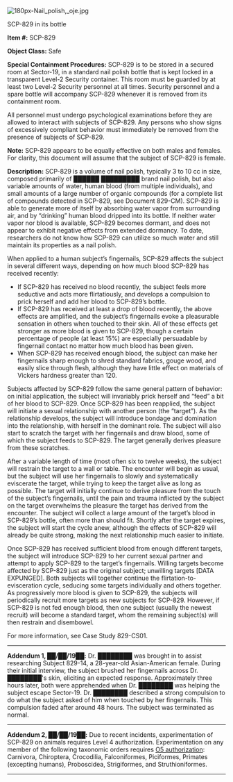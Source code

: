 ![180px-Nail_polish,_oje.jpg](http://scp-wiki.wdfiles.com/local--files/scp-829/180px-Nail_polish,_oje.jpg)

SCP-829 in its bottle

**Item #:** SCP-829

**Object Class:** Safe

**Special Containment Procedures:** SCP-829 is to be stored in a secured room at Sector-19, in a standard nail polish bottle that is kept locked in a transparent Level-2 Security container. This room must be guarded by at least two Level-2 Security personnel at all times. Security personnel and a spare bottle will accompany SCP-829 whenever it is removed from its containment room.

All personnel must undergo psychological examinations before they are allowed to interact with subjects of SCP-829. Any persons who show signs of excessively compliant behavior must immediately be removed from the presence of subjects of SCP-829.

**Note:** SCP-829 appears to be equally effective on both males and females. For clarity, this document will assume that the subject of SCP-829 is female.

**Description:** SCP-829 is a volume of nail polish, typically 3 to 10 cc in size, composed primarily of ██████ █████████ brand nail polish, but also variable amounts of water, human blood (from multiple individuals), and small amounts of a large number of organic compounds (for a complete list of compounds detected in SCP-829, see Document 829-CM). SCP-829 is able to generate more of itself by absorbing water vapor from surrounding air, and by “drinking” human blood dripped into its bottle. If neither water vapor nor blood is available, SCP-829 becomes dormant, and does not appear to exhibit negative effects from extended dormancy. To date, researchers do not know how SCP-829 can utilize so much water and still maintain its properties as a nail polish.

When applied to a human subject’s fingernails, SCP-829 affects the subject in several different ways, depending on how much blood SCP-829 has received recently:

*   If SCP-829 has received no blood recently, the subject feels more seductive and acts more flirtatiously, and develops a compulsion to prick herself and add her blood to SCP-829’s bottle.
*   If SCP-829 has received at least a drop of blood recently, the above effects are amplified, and the subject’s fingernails evoke a pleasurable sensation in others when touched to their skin. All of these effects get stronger as more blood is given to SCP-829, though a certain percentage of people (at least 15%) are especially persuadable by fingernail contact no matter how much blood has been given.
*   When SCP-829 has received enough blood, the subject can make her fingernails sharp enough to shred standard fabrics, gouge wood, and easily slice through flesh, although they have little effect on materials of Vickers hardness greater than 120.

Subjects affected by SCP-829 follow the same general pattern of behavior: on initial application, the subject will invariably prick herself and “feed” a bit of her blood to SCP-829. Once SCP-829 has been reapplied, the subject will initiate a sexual relationship with another person (the “target”). As the relationship develops, the subject will introduce bondage and domination into the relationship, with herself in the dominant role. The subject will also start to scratch the target with her fingernails and draw blood, some of which the subject feeds to SCP-829. The target generally derives pleasure from these scratches.

After a variable length of time (most often six to twelve weeks), the subject will restrain the target to a wall or table. The encounter will begin as usual, but the subject will use her fingernails to slowly and systematically eviscerate the target, while trying to keep the target alive as long as possible. The target will initially continue to derive pleasure from the touch of the subject’s fingernails, until the pain and trauma inflicted by the subject on the target overwhelms the pleasure the target has derived from the encounter. The subject will collect a large amount of the target’s blood in SCP-829’s bottle, often more than should fit. Shortly after the target expires, the subject will start the cycle anew, although the effects of SCP-829 will already be quite strong, making the next relationship much easier to initiate.

Once SCP-829 has received sufficient blood from enough different targets, the subject will introduce SCP-829 to her current sexual partner and attempt to apply SCP-829 to the target’s fingernails. Willing targets become affected by SCP-829 just as the original subject; unwilling targets \[DATA EXPUNGED\]. Both subjects will together continue the flirtation-to-evisceration cycle, seducing some targets individually and others together. As progressively more blood is given to SCP-829, the subjects will periodically recruit more targets as new subjects for SCP-829. However, if SCP-829 is not fed enough blood, then one subject (usually the newest recruit) will become a standard target, whom the remaining subject(s) will then restrain and disembowel.

For more information, see Case Study 829-CS01.

* * *

**Addendum 1, ██/██/19██:** Dr. ████████ was brought in to assist researching Subject 829-14, a 28-year-old Asian-American female. During their initial interview, the subject brushed her fingernails across Dr. ████████'s skin, eliciting an expected response. Approximately three hours later, both were apprehended when Dr. ████████ was helping the subject escape Sector-19. Dr. ████████ described a strong compulsion to do what the subject asked of him when touched by her fingernails. This compulsion faded after around 48 hours. The subject was terminated as normal.

* * *

**Addendum 2, ██/██/19██:** Due to recent incidents, experimentation of SCP-829 on animals requires Level 4 authorization. Experimentation on any member of the following taxonomic orders requires [O5 authorization](/o5-command-dossier): Carnivora, Chiroptera, Crocodilia, Falconiformes, Piciformes, Primates (excepting humans), Proboscidea, Strigiformes, and Struthioniformes.

* * *